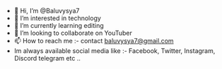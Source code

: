 - 👋 Hi, I’m @Baluvysya7
- 👀 I’m interested in technology 
- 🌱 I’m currently learning editing 
- 💞️ I’m looking to collaborate on YouTuber
- 📫 How to reach me :- contact baluvysya7@gmail.com
- Im always available social media like :- Facebook, Twitter, Instagram, Discord telegram etc ..
<!---
Baluvysya7/Baluvysya7 is a ✨ special ✨ repository because its `README.md` (this file) appears on your GitHub profile.
You can click the Preview link to take a look at your changes.
--->

